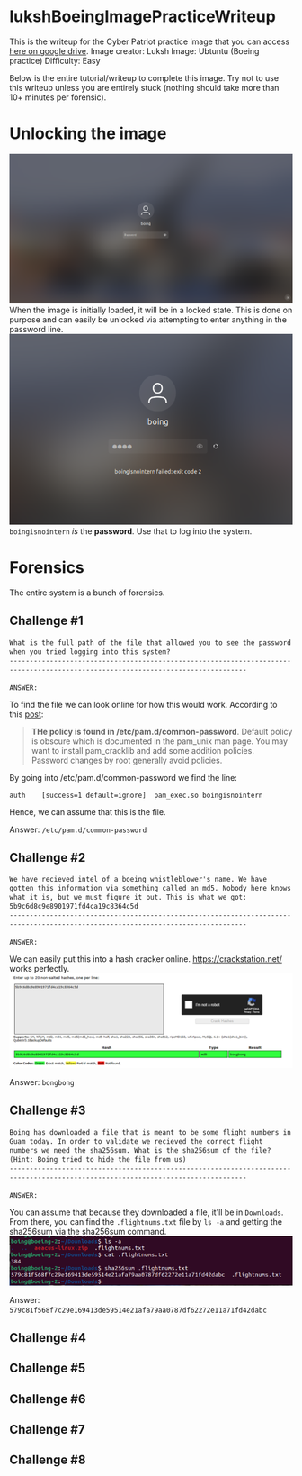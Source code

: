 # lukshBoeingImagePracticeWriteup

This is the writeup for the Cyber Patriot practice image that you can access [here on google drive](https://drive.google.com/file/d/1j_f3m6KezvvLMhCdUWkW0h_tRAZ-sRtt/view).
Image creator: Luksh
Image: Ubtuntu (Boeing practice)
Difficulty: Easy

Below is the entire tutorial/writeup to complete this image. Try not to use this writeup unless you are entirely stuck (nothing should take more than 10+ minutes per forensic).

# Unlocking the image

![Initial loading of the image](image.png)
When the image is initially loaded, it will be in a locked state. This is done on purpose and can easily be unlocked via attempting to enter anything in the password line.
![Loading the password](image-1.png)
`boingisnointern` _is_ the **password**. Use that to log into the system.

# Forensics

The entire system is a bunch of forensics.

## Challenge #1

```
What is the full path of the file that allowed you to see the password when you tried logging into this system?
---------------------------------------------------------------------------------------------------------------------------------

ANSWER:
```

To find the file we can look online for how this would work.
According to this [post](https://superuser.com/a/150706/1777974):

> **THe policy is found in /etc/pam.d/common-password**. Default policy is obscure which is documented in the pam_unix man page. You may want to install pam_cracklib and add some addition policies. Password changes by root generally avoid policies.

By going into /etc/pam.d/common-password we find the line:

```
auth	[success=1 default=ignore]	pam_exec.so boingisnointern
```

Hence, we can assume that this is the file.

Answer: `/etc/pam.d/common-password`

## Challenge #2

```
We have recieved intel of a boeing whistleblower's name. We have gotten this information via something called an md5. Nobody here knows what it is, but we must figure it out. This is what we got: 5b9c6d8c9e8901971fd4ca19c8364c5d
---------------------------------------------------------------------------------------------------------------------------------

ANSWER:
```

We can easily put this into a hash cracker online. https://crackstation.net/ works perfectly.
![I hate ambiguity](image-2.png)

Answer: `bongbong`

## Challenge #3

```
Boing has downloaded a file that is meant to be some flight numbers in Guam today. In order to validate we recieved the correct flight numbers we need the sha256sum. What is the sha256sum of the file? (Hint: Boing tried to hide the file from us)
---------------------------------------------------------------------------------------------------------------------------------

ANSWER:
```

You can assume that because they downloaded a file, it'll be in `Downloads`.
From there, you can find the `.flightnums.txt` file by `ls -a` and getting the sha256sum via the sha256sum command.
![Solving](image-3.png)

Answer: `579c81f568f7c29e169413de59514e21afa79aa0787df62272e11a71fd42dabc`

## Challenge #4

## Challenge #5

## Challenge #6

## Challenge #7

## Challenge #8
